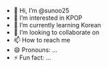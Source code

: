 - 👋 Hi, I’m @sunoo25
- 👀 I’m interested in KPOP
- 🌱 I’m currently learning Korean
- 💞️ I’m looking to collaborate on 
- 📫 How to reach me
- 😄 Pronouns: ...
- ⚡ Fun fact: ...

<!---
sunoo25/sunoo25 is a ✨ special ✨ repository because its `README.md` (this file) appears on your GitHub profile.
You can click the Preview link to take a look at your changes.
--->
